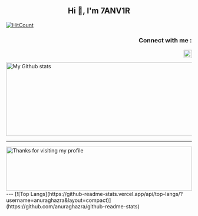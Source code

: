 
<h2 align="center">Hi 👋, I'm 7ANV1R</h1>

[![HitCount](http://hits.dwyl.com/tanvir7878/tanvir7878.svg)](http://hits.dwyl.com/tanvir7878/tanvir7878)<br/>


<h3 align="right">Connect with me :</h3>

<a href="https://twitter.com/Tanvir_ibnmizan">
  <img align="right" alt="Tanvir Ibn Mizan - Twitter" width="22px" src="https://upload.wikimedia.org/wikipedia/sco/9/9f/Twitter_bird_logo_2012.svg"/>
</a>
<br/>
<br/>
 <img alt="My Github stats" align="center" border-radius="40px" width="800px" height="200px" src="https://github-readme-stats.vercel.app/api?username=tanvir7878&count_private=true&show_icons=true&hide_border=true&theme=react" href="https://github.com/tanvir7878"/>


---

<img height="120" alt="Thanks for visiting my profile" width="100%" src="https://github.com/dibyendu415/dibyendu415/blob/master/marquee.svg" />
---
[![Top Langs](https://github-readme-stats.vercel.app/api/top-langs/?username=anuraghazra&layout=compact)](https://github.com/anuraghazra/github-readme-stats)
